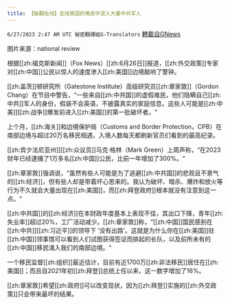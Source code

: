 ```yaml
---
title: 【秘翻在线】走线美国的难民中混入大量中共军人
---
```

`6/27/2023 2:47 AM UTC 秘密翻譯組G-Translators` [轉載自GNews](https://gnews.org/articles/1415118)

图片来源：national review

根据[[zh:福克斯新闻]]（Fox News）[[zh:6月26日]]报道，[[zh:外交政策]]专家对[[zh:中国]]公民以惊人的速度渗入[[zh:美国]]边境敲响了警钟。

[[zh:盖茨]]顿研究所（Gatestone Institute）高级研究员[[zh:章家敦]]（Gordon Chang）在节目中警告，“一些来自[[zh:中共国]]的虚假难民，他们隐瞒自己[[zh:中共]]军人的身份，假装不会英语，不披露真实的家庭信息。这些人可能是[[zh:中美]][[zh:战争]]爆发前进入[[zh:美国]]的第一批破坏者。"

上个月，[[zh:海关]]和边境保护局（Customs and Border Protection，CPB）在南部边境与超过20万名移民相遇，入境人数每天都刷新官员们看到的最高纪录。

[[zh:宾夕法尼亚州]][[zh:众议员]]马克·格林（Mark Green）上周声称，“在2023财年已经逮捕了1万多名[[zh:中国]]公民，比前一年增加了300%。“

[[zh:章家敦]]强调说，“虽然有些人可能是为了逃避[[zh:中共国]]的悲观且不景气的[[zh:经济]]，但有些人却是带着坏心思来的。我认为破坏、暗杀、爆炸和放火等行为不久就会大量出现在[[zh:美国]]，而[[zh:拜登政府]]根本就没有注意到这一点。“

[[zh:中共国]]的[[zh:经济]]在本财政年度基本上表现不佳，其出口下降，青年[[zh:失业率]]超过20%，工厂活动减少。[[zh:章家敦]]称，“[[zh:中国]]国民感到在[[zh:中共]][[zh:习近平]]的领导下 ‘没有出路’。这就是为什么你在[[zh:美国]]驻[[zh:中国]]领事馆可以看到人们试图获得签证而排起的长队，以及前所未有的[[zh:中国]]移民涌入我们的南部边境。“

一个移民监督[[zh:组织]]最近估计，目前有近1700万[[zh:非法移民]]居住在[[zh:美国]]；而且自2021年初[[zh:拜登]]总统上任以来，这一数字增加了16%。

[[zh:章家敦]]希望[[zh:政府]]可以改变现状，因为[[zh:拜登]]实施的[[zh:外交政策]]只会带来最坏的结果。
